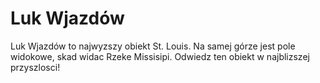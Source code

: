 # Luk Wjazdów

Luk Wjazdów to najwyzszy obiekt St. Louis. Na samej górze jest pole widokowe,
skad widac Rzeke Missisipi. Odwiedz ten obiekt w najblizszej przyszlosci!

